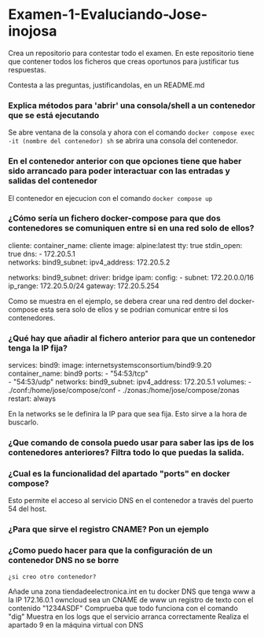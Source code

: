 # Examen-1-Evaluciando-Jose-inojosa


Crea un repositorio para contestar todo el examen. En este repositorio tiene que contener todos los ficheros que creas oportunos para justificar tus respuestas.

Contesta a las preguntas, justificandolas, en un README.md

### Explica métodos para 'abrir' una consola/shell a un contenedor que se está ejecutando

Se abre ventana de la consola y  ahora con el comando `docker compose exec -it (nombre del contenedor) sh` se abrira una consola del contenedor.

### En el contenedor anterior con que opciones tiene que haber sido arrancado para poder interactuar con las entradas y salidas del contenedor


El contenedor en ejecucion con el comando `docker compose up`

### ¿Cómo sería un fichero docker-compose para que dos contenedores se comuniquen entre si en una red solo de ellos?
  cliente:
    container_name: cliente
    image: alpine:latest
    tty: true
    stdin_open: true
    dns:
      - 172.20.5.1  
    networks:
      bind9_subnet:
        ipv4_address: 172.20.5.2

networks:
  bind9_subnet:
    driver: bridge
    ipam:
      config:
        - subnet: 172.20.0.0/16
          ip_range: 172.20.5.0/24
          gateway: 172.20.5.254

Como se muestra en el ejemplo, se debera crear una red dentro del docker-compose esta sera solo de ellos y se podrian comunicar entre si los contenedores.
    
### ¿Qué hay que añadir al fichero anterior para que un contenedor tenga la IP fija?

services:
  bind9:
    image: internetsystemsconsortium/bind9:9.20 
    container_name: bind9
    ports:
      - "54:53/tcp"  
      - "54:53/udp" 
    networks:
      bind9_subnet:
        ipv4_address: 172.20.5.1
    volumes:
      - ./conf:/home/jose/compose/conf 
      - ./zonas:/home/jose/compose/zonas
    restart: always

En la networks se le definira la IP para que sea fija. Esto sirve a la hora de buscarlo.


### ¿Que comando de consola puedo usar para saber las ips de los contenedores anteriores? Filtra todo lo que puedas la salida.
    
### ¿Cual es la funcionalidad del apartado "ports" en docker compose?

Esto permite el acceso al servicio DNS en el contenedor a través del puerto 54 del host.
    
### ¿Para que sirve el registro CNAME? Pon un ejemplo
    
### ¿Como puedo hacer para que la configuración de un contenedor DNS no se borre 
   
    ¿si creo otro contenedor?

Añade una zona tiendadeelectronica.int en tu docker DNS que tenga
        www a la IP 172.16.0.1
        owncloud sea un CNAME de www
        un registro de texto con el contenido "1234ASDF"
        Comprueba que todo funciona con el comando "dig"
        Muestra en los logs que el servicio arranca correctamente
        Realiza el apartado 9 en la máquina virtual con DNS

